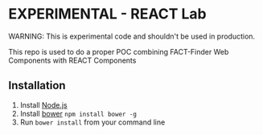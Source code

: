 **EXPERIMENTAL** - REACT Lab
===============================
WARNING: This is experimental code and shouldn't be used in production.

This repo is used to do a proper POC combining FACT-Finder Web Components with REACT Components

## Installation
1. Install [Node.js](https://nodejs.org/en/)
2. Install [bower](https://bower.io/) `npm install bower -g`
3. Run `bower install` from your command line
